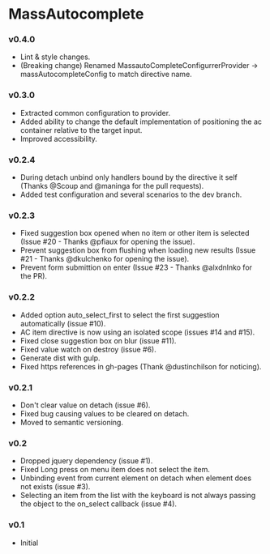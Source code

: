 MassAutocomplete
================

### v0.4.0
- Lint & style changes.
- (Breaking change) Renamed MassautoCompleteConfigurrerProvider -> massAutocompleteConfig to match directive name.

### v0.3.0
- Extracted common configuration to provider.
- Added ability to change the default implementation of positioning the ac container relative to the target input.
- Improved accessibility.

### v0.2.4
- During detach unbind only handlers bound by the directive it self (Thanks @Scoup and @maninga for the pull requests).
- Added test configuration and several scenarios to the dev branch.

### v0.2.3
- Fixed suggestion box opened when no item or other item is selected (Issue #20 - Thanks @pfiaux for opening the issue).
- Prevent suggestion box from flushing when loading new results (Issue #21 - Thanks @dkulchenko for opening the issue).
- Prevent form submittion on enter (Issue #23 - Thanks @alxdnlnko  for the PR).

### v0.2.2
- Added option auto_select_first to select the first suggestion automatically (issue #10).
- AC item directive is now using an isolated scope (issues #14 and #15).
- Fixed close suggestion box on blur (issue #11).
- Fixed value watch on destroy (issue #6).
- Generate dist with gulp.
- Fixed https references in gh-pages (Thank @dustinchilson for noticing).

### v0.2.1
- Don't clear value on detach (issue #6).
- Fixed bug causing values to be cleared on detach.
- Moved to semantic versioning.

### v0.2
- Dropped jquery dependency (issue #1).
- Fixed Long press on menu item does not select the item.
- Unbinding event from current element on detach when element does not exists (issue #3).
- Selecting an item from the list with the keyboard is not always passing the object to the on_select callback (issue #4).

### v0.1
- Initial
